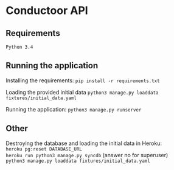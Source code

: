 Conductoor API
==============

Requirements
------------
`Python 3.4`

Running the application
-----------------------

Installing the requirements:
`pip install -r requirements.txt`

Loading the provided initial data
`python3 manage.py loaddata fixtures/initial_data.yaml`

Running the application:
`python3 manage.py runserver`

Other
-----

Destroying the database and loading the initial data in Heroku:  
`heroku pg:reset DATABASE_URL`  
`heroku run python3 manage.py syncdb` (answer no for superuser)  
`python3 manage.py loaddata fixtures/initial_data.yaml`

